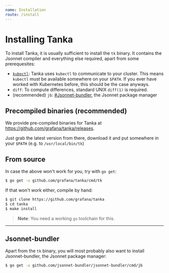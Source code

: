 ```yaml
---
name: Installation
route: /install
---
```


# Installing Tanka

To install Tanka, it is usually sufficient to install the `tk` binary. It
contains the Jsonnet compiler and everything else required, apart from some
prerequesites:

- [`kubectl`](https://kubernetes.io/docs/tasks/tools/install-kubectl/): Tanka
  uses `kubectl` to communicate to your cluster. This means `kubectl` must be
  available somewhere on your `$PATH`. If you ever have worked with Kubernetes
  before, this should be the case anyways.
- `diff`: To compute differences, standard UNIX `diff(1)` is required.
- (recommended) `jb`: [#Jsonnet-bundler](#jsonnet-bundler), the Jsonnet package
  manager

## Precompiled binaries (recommended)

We provide pre-compiled binaries for Tanka at
https://github.com/grafana/tanka/releases.

Just grab the latest version from there, download it and put somewhere in your
`$PATH` (e.g. to `/usr/local/bin/tk`)

## From source

In case the above won't work for you, try with `go get`:

```bash
$ go get -u github.com/grafana/tanka/cmd/tk
```

If that won't work either, compile by hand:

```bash
$ git clone https://github.com/grafana/tanka
$ cd tanka
$ make install
```

> **Note**: You need a working `go` toolchain for this.

---

## Jsonnet-bundler

Apart from the `tk` binary, you will most probably also want to install
Jsonnet-bundler, the Jsonnet package manager:

```bash
$ go get -u github.com/jsonnet-bundler/jsonnet-bundler/cmd/jb
```
